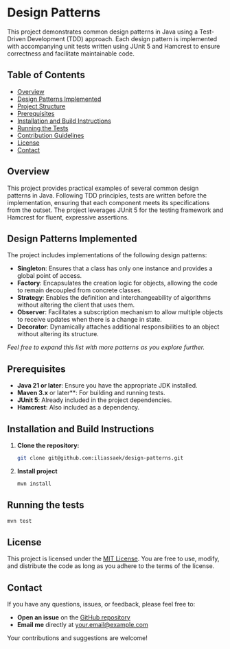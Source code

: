 # Design Patterns
This project demonstrates common design patterns in Java using a Test-Driven Development (TDD) approach. Each design pattern is implemented with accompanying unit tests written using JUnit 5 and Hamcrest to ensure correctness and facilitate maintainable code.

## Table of Contents
- [Overview](#overview)
- [Design Patterns Implemented](#design-patterns-implemented)
- [Project Structure](#project-structure)
- [Prerequisites](#prerequisites)
- [Installation and Build Instructions](#installation-and-build-instructions)
- [Running the Tests](#running-the-tests)
- [Contribution Guidelines](#contribution-guidelines)
- [License](#license)
- [Contact](#contact)

## Overview

This project provides practical examples of several common design patterns in Java. Following TDD principles, tests are written before the implementation, ensuring that each component meets its specifications from the outset. The project leverages JUnit 5 for the testing framework and Hamcrest for fluent, expressive assertions.

## Design Patterns Implemented

The project includes implementations of the following design patterns:

- **Singleton**: Ensures that a class has only one instance and provides a global point of access.
- **Factory**: Encapsulates the creation logic for objects, allowing the code to remain decoupled from concrete classes.
- **Strategy**: Enables the definition and interchangeability of algorithms without altering the client that uses them.
- **Observer**: Facilitates a subscription mechanism to allow multiple objects to receive updates when there is a change in state.
- **Decorator**: Dynamically attaches additional responsibilities to an object without altering its structure.

*Feel free to expand this list with more patterns as you explore further.*

## Prerequisites

- **Java 21 or later**: Ensure you have the appropriate JDK installed.
- **Maven 3.x** or later**: For building and running tests.
- **JUnit 5**: Already included in the project dependencies.
- **Hamcrest**: Also included as a dependency.

## Installation and Build Instructions

1. **Clone the repository:**
    ```bash
    git clone git@github.com:iliassaek/design-patterns.git
    ```
1. **Install project**
   ```bash
   mvn install
   ```
## Running the tests
   ```bash
   mvn test
   ```

   
## License

This project is licensed under the [MIT License](LICENSE). You are free to use, modify, and distribute the code as long as you adhere to the terms of the license.

## Contact

If you have any questions, issues, or feedback, please feel free to:

- **Open an issue** on the [GitHub repository](https://github.com/iliassaek/design-patterns/issues)
- **Email me** directly at [your.email@example.com](mailto:iliassaek.dev@gmail.com)

Your contributions and suggestions are welcome!